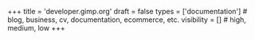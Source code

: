 +++
title = 'developer.gimp.org'
draft = false
types = ['documentation']        # blog, business, cv, documentation, ecommerce, etc. 
visibility = []   # high, medium, low
+++
